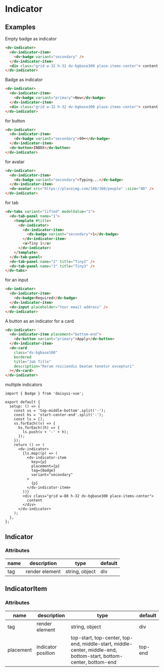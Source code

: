# Indicator

## Examples

Empty badge as indicator

```html :::demo
<dv-indicator>
  <dv-indicator-item>
    <dv-badge variant="secondary" />
  </dv-indicator-item>
  <div class="grid w-32 h-32 dv-bgbase300 place-items-center"> content </div>
</dv-indicator>
```

Badge as indicator

```html :::demo
<dv-indicator>
  <dv-indicator-item>
    <dv-badge variant="primary">New</dv-badge>
  </dv-indicator-item>
  <div class="grid w-32 h-32 dv-bgbase300 place-items-center"> content </div>
</dv-indicator>
```

for button

```html :::demo
<dv-indicator>
  <dv-indicator-item>
    <dv-badge variant="secondary">99+</dv-badge>
  </dv-indicator-item>
  <dv-button>INBOX</dv-button>
</dv-indicator>
```

for avatar

```html :::demo
<dv-indicator>
  <dv-indicator-item>
    <dv-badge variant="secondary">Typing...</dv-badge>
  </dv-indicator-item>
  <dv-avatar src="https://placeimg.com/160/160/people" :size="80" />
</dv-indicator>
```

for tab

```html :::demo
<dv-tabs variant="lifted" modelValue="1">
  <dv-tab-panel name="1">
    <template #title>
      <dv-indicator>
        <dv-indicator-item>
          <dv-badge variant="secondary">1</dv-badge>
        </dv-indicator-item>
        <a>Tiny 1</a>
      </dv-indicator>
    </template>
  </dv-tab-panel>
  <dv-tab-panel name="2" title="Tiny2" />
  <dv-tab-panel name="3" title="Tiny3" />
</dv-tabs>
```

for an input

```html :::demo
<dv-indicator>
  <dv-indicator-item>
    <dv-badge>Required</dv-badge>
  </dv-indicator-item>
  <dv-input placeholder="Your email address" />
</dv-indicator>
```

A button as an indicator for a card

```html :::demo
<dv-indicator>
  <dv-indicator-item placement="bottom-end">
    <dv-button variant="primary">Apply</dv-button>
  </dv-indicator-item>
  <dv-card
    class="dv-bgbase100"
    bordered
    title="Job Title"
    description="Rerum reiciendis beatae tenetur excepturi"
  ></dv-card>
</dv-indicator>
```

multiple indicators

```tsx :::run
import { Badge } from 'daisyui-vue';

export default {
  setup: () => {
    const vs = 'top-middle-bottom'.split('-');
    const hs = 'start-center-end'.split('-');
    const ls = [];
    vs.forEach((v) => {
      hs.forEach((h) => {
        ls.push(v + '-' + h);
      });
    });
    return () => (
      <dv-indicator>
        {ls.map((p) => (
          <dv-indicator-item
            key={p}
            placement={p}
            tag={Badge}
            variant="secondary"
          >
            {p}
          </dv-indicator-item>
        ))}
        <div class="grid w-80 h-32 dv-bgbase300 place-items-center">
          content
        </div>
      </dv-indicator>
    );
  },
};
```

## Indicator

### Attributes

| name | description    | type           | default |
| ---- | -------------- | -------------- | ------- |
| tag  | render element | string, object | div     |

## IndicatorItem

### Attributes

| name      | description        | type                                                                                                             | default |
| --------- | ------------------ | ---------------------------------------------------------------------------------------------------------------- | ------- |
| tag       | render element     | string, object                                                                                                   | div     |
| placement | indicator position | top-start, top-center, top-end, middle-start, middle-center, middle-end, bottom-start, bottom-center, bottom-end | top-end |
